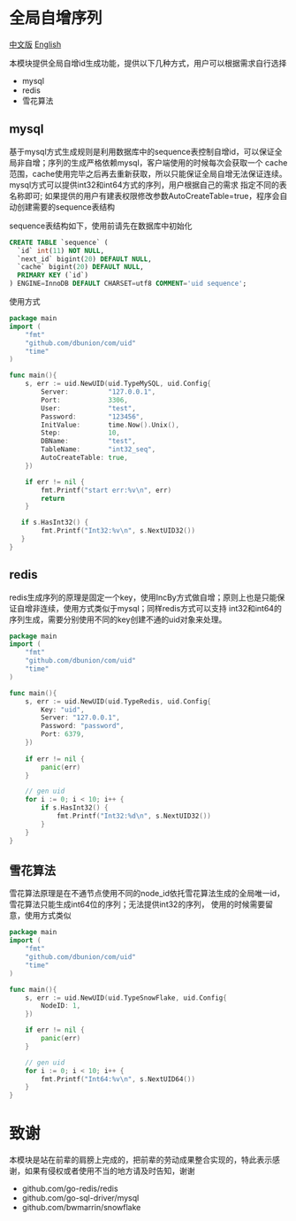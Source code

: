 # 全局自增序列

[中文版](https://github.com/dbunion/com/blob/master/uid/README_cn.md) 
[English](https://github.com/dbunion/com/blob/master/uid/README.md) 

本模块提供全局自增id生成功能，提供以下几种方式，用户可以根据需求自行选择
* mysql
* redis
* 雪花算法

## mysql
基于mysql方式生成规则是利用数据库中的sequence表控制自增id，可以保证全局非自增；序列的生成严格依赖mysql，客户端使用的时候每次会获取一个
cache范围，cache使用完毕之后再去重新获取，所以只能保证全局自增无法保证连续。mysql方式可以提供int32和int64方式的序列，用户根据自己的需求
指定不同的表名称即可; 如果提供的用户有建表权限修改参数AutoCreateTable=true，程序会自动创建需要的sequence表结构

sequence表结构如下，使用前请先在数据库中初始化
```sql
CREATE TABLE `sequence` (
  `id` int(11) NOT NULL,
  `next_id` bigint(20) DEFAULT NULL,
  `cache` bigint(20) DEFAULT NULL,
  PRIMARY KEY (`id`)
) ENGINE=InnoDB DEFAULT CHARSET=utf8 COMMENT='uid sequence';
```

使用方式
```go
package main
import (
    "fmt"
    "github.com/dbunion/com/uid"
    "time"
)

func main(){
    s, err := uid.NewUID(uid.TypeMySQL, uid.Config{
        Server:          "127.0.0.1",
        Port:            3306,
        User:            "test",
        Password:        "123456",
        InitValue:       time.Now().Unix(),
        Step:            10,
        DBName:          "test",
        TableName:       "int32_seq",
        AutoCreateTable: true,
    })

    if err != nil {
        fmt.Printf("start err:%v\n", err)
        return
    }

   if s.HasInt32() {
        fmt.Printf("Int32:%v\n", s.NextUID32())
   }   
}

```
## redis
redis生成序列的原理是固定一个key，使用IncBy方式做自增；原则上也是只能保证自增非连续，使用方式类似于mysql；同样redis方式可以支持
int32和int64的序列生成，需要分别使用不同的key创建不通的uid对象来处理。
```go
package main
import (
    "fmt"
    "github.com/dbunion/com/uid"
    "time"
)

func main(){
    s, err := uid.NewUID(uid.TypeRedis, uid.Config{
    	Key: "uid", 
        Server: "127.0.0.1", 
        Password: "password",
        Port: 6379,
    })
    
    if err != nil {
        panic(err)
    }

    // gen uid
    for i := 0; i < 10; i++ {
        if s.HasInt32() {
            fmt.Printf("Int32:%d\n", s.NextUID32())
        }
    }
}
```

## 雪花算法
雪花算法原理是在不通节点使用不同的node_id依托雪花算法生成的全局唯一id，雪花算法只能生成int64位的序列；无法提供int32的序列，
使用的时候需要留意，使用方式类似
```go
package main
import (
    "fmt"
    "github.com/dbunion/com/uid"
    "time"
)

func main(){
    s, err := uid.NewUID(uid.TypeSnowFlake, uid.Config{
        NodeID: 1,
    })

    if err != nil {
        panic(err)
    }

    // gen uid
    for i := 0; i < 10; i++ {
        fmt.Printf("Int64:%v\n", s.NextUID64())
    }
}
```

# 致谢
本模块是站在前辈的肩膀上完成的，把前辈的劳动成果整合实现的，特此表示感谢，如果有侵权或者使用不当的地方请及时告知，谢谢
* github.com/go-redis/redis
* github.com/go-sql-driver/mysql
* github.com/bwmarrin/snowflake
